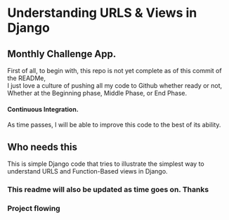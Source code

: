 # Understanding URLS & Views in Django<br>
## Monthly Challenge App.
First of all, to begin with, this repo is not yet complete as of this commit of the READMe, <br>I just love a culture of pushing all my code to Github whether ready or not,<br>
Whether at the Beginning phase, Middle Phase, or End Phase.
#### Continuous Integration.
As time passes, I will be able to improve this code to the best of its ability.
## Who needs this
This is simple Django code that tries to illustrate the simplest way to understand URLS and Function-Based views in Django.

### This readme will also be updated as time goes on. Thanks
### Project flowing
